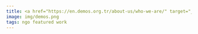 ```yaml
---
title: <a href="https://en.demos.org.tr/about-us/who-we-are/" target="_blank">DEMOS</a> Research Association report <a href="https://demos.org.tr/wp-content/uploads/2022/05/from-converging-roads-to-narrowing-groun.pdf" target="_blank"><i>From Converging Roads to Narrowing Grounds</i></a> on the LGBTI+ and women’s organizations and their struggle for peace in Turkey
image: img/demos.png
tags: ngo featured work 
---
```

